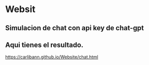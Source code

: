 # Websit

## Simulacion de chat con api key de chat-gpt

## Aqui tienes el resultado.
https://carlibann.github.io/Website/chat.html
